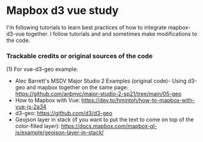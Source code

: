 # Mapbox d3 vue study
I'm following tutorials to learn best practices of how to integrate mapbox-d3-vue together.
I follow tutorials and and sometimes make modifications to the code.

### Trackable credits or original sources of the code
(1) For vue-d3-geo example: 
- Alec Barrett's MSDV Major Studio 2 Examples (original code)- Using d3-geo and mapbox together on the same page: https://github.com/anbnyc/major-studio-2-sp21/tree/main/05-geo 
- How to Mapbox with Vue: https://dev.to/hmintoh/how-to-mapbox-with-vue-js-2a34 
- d3-geo: https://github.com/d3/d3-geo 
- Geojson layer in stack (if you want to put the text to come on top of the color-filled layer): https://docs.mapbox.com/mapbox-gl-js/example/geojson-layer-in-stack/



